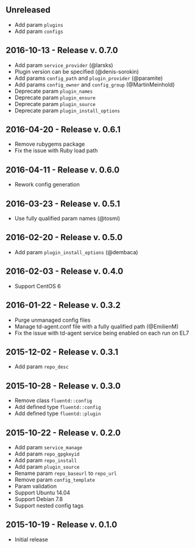 ## Unreleased

 - Add param `plugins`
 - Add param `configs`

## 2016-10-13 - Release v. 0.7.0

 - Add param `service_provider` (@larsks)
 - Plugin version can be specified (@denis-sorokin)
 - Add params `config_path` and `plugin_provider` (@paramite)
 - Add params `config_owner` and `config_group` (@MartinMeinhold)
 - Deprecate param `plugin_names`
 - Deprecate param `plugin_ensure`
 - Deprecate param `plugin_source`
 - Deprecate param `plugin_install_options`

## 2016-04-20 - Release v. 0.6.1

 - Remove rubygems package
 - Fix the issue with Ruby load path

## 2016-04-11 - Release v. 0.6.0

 - Rework config generation

## 2016-03-23 - Release v. 0.5.1

 - Use fully qualified param names (@tosmi)

## 2016-02-20 - Release v. 0.5.0

 - Add param `plugin_install_options` (@dembaca)

## 2016-02-03 - Release v. 0.4.0

 - Support CentOS 6

## 2016-01-22 - Release v. 0.3.2

 - Purge unmanaged config files
 - Manage td-agent.conf file with a fully qualified path (@EmilienM)
 - Fix the issue with td-agent service being enabled on each run on EL7

## 2015-12-02 - Release v. 0.3.1

 - Add param `repo_desc`

## 2015-10-28 - Release v. 0.3.0

 - Remove class `fluentd::config`
 - Add defined type `fluentd::config`
 - Add defined type `fluentd::plugin`

## 2015-10-22 - Release v. 0.2.0

 - Add param `service_manage`
 - Add param `repo_gpgkeyid`
 - Add param `repo_install`
 - Add param `plugin_source`
 - Rename param `repo_baseurl` to `repo_url`
 - Remove param `config_template`
 - Param validation
 - Support Ubuntu 14.04
 - Support Debian 7.8
 - Support nested config tags

## 2015-10-19 - Release v. 0.1.0

 - Initial release
